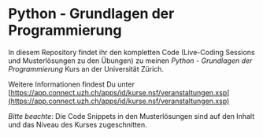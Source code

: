 # Python - Grundlagen der Programmierung

In diesem Repository findet ihr den kompletten Code (Live-Coding Sessions und Musterlösungen zu den Übungen) zu meinen _Python - Grundlagen der Programmierung_ Kurs an der Universität Zürich.

Weitere Informationen findest Du unter [https://app.connect.uzh.ch/apps/id/kurse.nsf/veranstaltungen.xsp](https://app.connect.uzh.ch/apps/id/kurse.nsf/veranstaltungen.xsp)

*Bitte beachte*: Die Code Snippets in den Musterlösungen sind auf den Inhalt und das Niveau des Kurses zugeschnitten.
